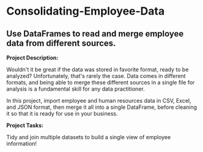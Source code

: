 # Consolidating-Employee-Data
## Use DataFrames to read and merge employee data from different sources.

**Project Description:**

Wouldn't it be great if the data was stored in favorite format, ready to be analyzed? Unfortunately, that's rarely the case. Data comes in different formats, and being able to merge these different sources in a single file for analysis is a fundamental skill for any data practitioner.

In this project, import employee and human resources data in CSV, Excel, and JSON format, then merge it all into a single DataFrame, before cleaning it so that it is ready for use in your business.

**Project Tasks:**

Tidy and join multiple datasets to build a single view of employee information!
